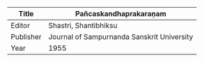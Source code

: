 |Title | Pañcaskandhaprakaraṇam 
| --- | --- 
|Editor | Shastri, Shantibhiksu
|Publisher | Journal of Sampurnanda Sanskrit University
|Year | 1955